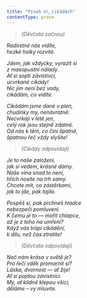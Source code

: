 ```yaml
---
title: "Píseň o\_cikádách"
contentType: prose
---
```


<section>

> _(Děvčata začnou)_

_Radostné nás vidíte,  
hezké holky rozvité._

</section>

<section>

_Jdem, jak vždycky, vyrazit si  
z masopustní nálady.  
Ať si soptí závistivci,  
ucvrkané cikády!  
Nic jim není bez vady,  
cikádám, co vidíte._

</section>

<section>

_Cikádám jsme dané v plen,  
chudinky my, nenávratně:  
Necvrkají v létě jen,  
celý rok jsou stejně zdatné.  
Od nás k těm, co činí špatně,  
špatnou řeč vždy slyšíte!_

</section>

<section>

> _(Cikády odpovídají)_

_Je to naše založení,  
jak si vedem, krásné dámy.  
Naše vina snad to není,  
hřích nosíte na trh samy.  
Chcete mít, co zástěrkami,  
jak to jde, pak tajíte._

</section>

<section>

_Pospěš si, pak prchneš hladce  
nebezpečí pomluvení.  
K čemu je to — mořit chlapce,  
až je z toho na umření?  
Když vás trápí cikádění,  
k dílu, než čas ztratíte!_

</section>

<section>

> _(Děvčata odpovídají)_

_Nač nám krása v světě je?  
Pro řeči vděk promarnit si?  
Láska, dvornost — ať žije!  
Ať si pojdou závistníci.  
My, ať klidně klepou všici,  
děláme – vy mluvíte._

</section>
